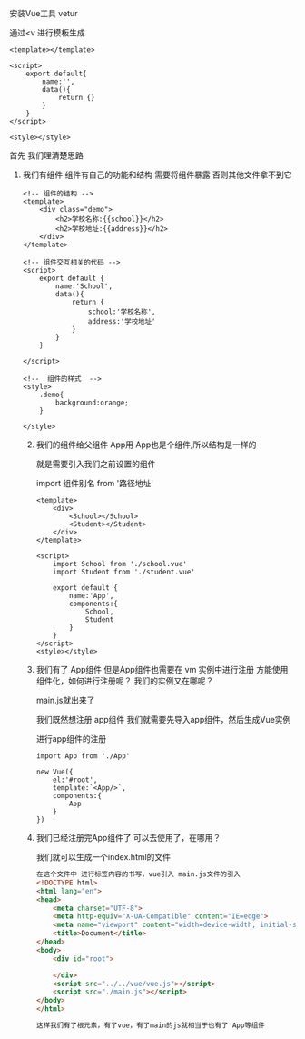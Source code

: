 安装Vue工具 vetur

通过<v 进行模板生成

```vue
<template></template>

<script>
	export default{
        name:'',
        data(){
            return {}
        }
    }
</script>

<style></style>
```

首先 我们理清楚思路

1. 我们有组件 组件有自己的功能和结构 需要将组件暴露 否则其他文件拿不到它

   ```vue
   <!-- 组件的结构 -->
   <template>
       <div class="demo">
           <h2>学校名称:{{school}}</h2>
           <h2>学校地址:{{address}}</h2>
       </div>
   </template>
   
   <!-- 组件交互相关的代码 -->
   <script>
       export default {
           name:'School',
           data(){
               return {
                   school:'学校名称',
                   address:'学校地址'
               }
           }
       }
       
   </script>
   
   <!--  组件的样式  -->
   <style>
       .demo{
           background:orange;
       }
       
   </style>
   ```

   2. 我们的组件给父组件 App用 App也是个组件,所以结构是一样的

      就是需要引入我们之前设置的组件

      import 组件别名 from '路径地址'

      ```vue
      <template>
          <div>
              <School></School>
              <Student></Student>
          </div>
      </template>
      
      <script>
          import School from './school.vue'
          import Student from './student.vue'
      
          export default {
              name:'App',
              components:{
                  School,
                  Student
              }
          }
      </script>
      <style></style>
      ```

   3. 我们有了 App组件 但是App组件也需要在 vm 实例中进行注册 方能使用组件化，如何进行注册呢？ 我们的实例又在哪呢？

      main.js就出来了

      我们既然想注册 app组件 我们就需要先导入app组件，然后生成Vue实例

      进行app组件的注册

      ```vue
      import App from './App'
      
      new Vue({
          el:'#root',
          template:`<App/>`,
          components:{
              App
          }
      })
      ```

   4. 我们已经注册完App组件了 可以去使用了，在哪用？

      我们就可以生成一个index.html的文件

      ```html
      在这个文件中 进行标签内容的书写，vue引入 main.js文件的引入
      <!DOCTYPE html>
      <html lang="en">
      <head>
          <meta charset="UTF-8">
          <meta http-equiv="X-UA-Compatible" content="IE=edge">
          <meta name="viewport" content="width=device-width, initial-scale=1.0">
          <title>Document</title>
      </head>
      <body>
          <div id="root">
      
          </div>
          <script src="../../vue/vue.js"></script>
          <script src="./main.js"></script>
      </body>
      </html>
      
      这样我们有了根元素，有了vue，有了main的js就相当于也有了 App等组件
      ```

      













